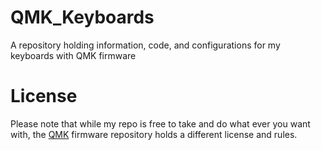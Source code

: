 # QMK_Keyboards
 A repository holding information, code, and configurations for my keyboards with QMK firmware


# License
Please note that while my repo is free to take and do what ever you want with, the [QMK](https://github.com/qmk/qmk_firmware) firmware repository holds a different license and rules.